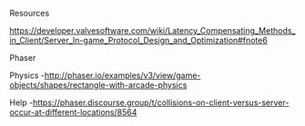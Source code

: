 Resources

https://developer.valvesoftware.com/wiki/Latency_Compensating_Methods_in_Client/Server_In-game_Protocol_Design_and_Optimization#fnote6


Phaser

Physics
-http://phaser.io/examples/v3/view/game-objects/shapes/rectangle-with-arcade-physics


Help
-https://phaser.discourse.group/t/collisions-on-client-versus-server-occur-at-different-locations/8564
